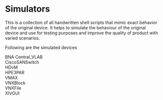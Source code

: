 # Simulators
This is a collection of all handwritten shell scripts that mimic exact behavior of the original device. 
It helps to simulate the behaviour of the original device and use for testing purposes and improve the quality of product with varied scenarios.


Following are the simulated devices

BNA
Central_VLAB	
CiscoSANSwitch	
HDvM		
HPE3PAR		
VMAX		
VNXBlock	
VNXFile		
XIVGUI
 
